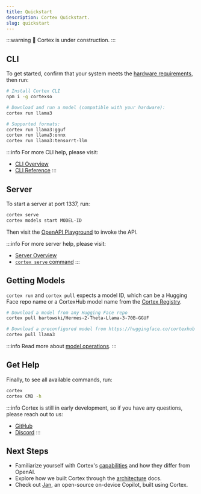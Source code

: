 ```yaml
---
title: Quickstart
description: Cortex Quickstart.
slug: quickstart
---
```


:::warning
🚧 Cortex is under construction.
:::

## CLI

To get started, confirm that your system meets the [hardware requirements](/docs/hardware), then run:

```bash
# Install Cortex CLI
npm i -g cortexso

# Download and run a model (compatible with your hardware):
cortex run llama3

# Supported formats:
cortex run llama3:gguf
cortex run llama3:onnx
cortex run llama3:tensorrt-llm
```

:::info
For more CLI help, please visit:
- [CLI Overview](/docs/command-line)
- [CLI Reference](/docs/cli)
:::

## Server

To start a server at port 1337, run:
```bash
cortex serve
cortex models start MODEL-ID
```

Then visit the [OpenAPI Playground](http://localhost:1337/api) to invoke the API.

:::info
For more server help, please visit:
- [Server Overview](/docs/server)
- [`cortex serve` command](/docs/cli/serve)
:::

## Getting Models

`cortex run` and `cortex pull` expects a model ID, which can be a Hugging Face repo name or a CortexHub model name from the [Cortex Registry](https://huggingface.co/cortexhub).

```bash
# Download a model from any Hugging Face repo
cortex pull bartowski/Hermes-2-Theta-Llama-3-70B-GGUF

# Download a preconfigured model from https://huggingface.co/cortexhub
cortex pull llama3
```
:::info
Read more about [model operations](./model-operations).
:::

## Get Help

Finally, to see all available commands, run:
```bash
cortex
cortex CMD -h
```

:::info
Cortex is still in early development, so if you have any questions, please reach out to us: 
- [GitHub](https://github.com/janhq/cortex)
- [Discord](https://discord.gg/YFKKeuVu)
:::

## Next Steps

- Familiarize yourself with Cortex's [capabilities](./chat-completions.mdx) and how they differ from OpenAI.
- Explore how we built Cortex through the [architecture](/docs/architecture) docs.
- Check out [Jan](https://jan.ai/), an open-source on-device Copilot, built using Cortex.